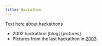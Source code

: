 ```yaml
---
title: Hackathon
---
```


Text here about hackathons

-   2002 hackathon \[blog\] \[pictures\]
-   Pictures from the last hackathon in
    [2003](http://gallery.open-bio.org/gallery2/v/2003hackathon/)

